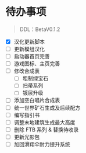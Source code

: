 # 待办事项

> DDL：BetaV0.1.2

- [x] 汉化更新脚本
- [ ] 更新模组汉化
- [ ] 启动器首页完善
- [ ] 游戏图标、主页完善
- [ ] 修改合成表
    - [ ] 粗制绿宝石
    - [ ] 扫帚系列
    - [ ] 镀层升级
- [ ] 添加空白唱片合成表
- [ ] 统一世界矿石生成及后续配方
- [ ] 编写指引书
- [ ] 调整末地建筑生成最大高度
- [ ] 删除 FTB 系列 & 替换待收录
- [ ] 更新光影包
- [ ] 加回滑翔伞耐力提升系统
